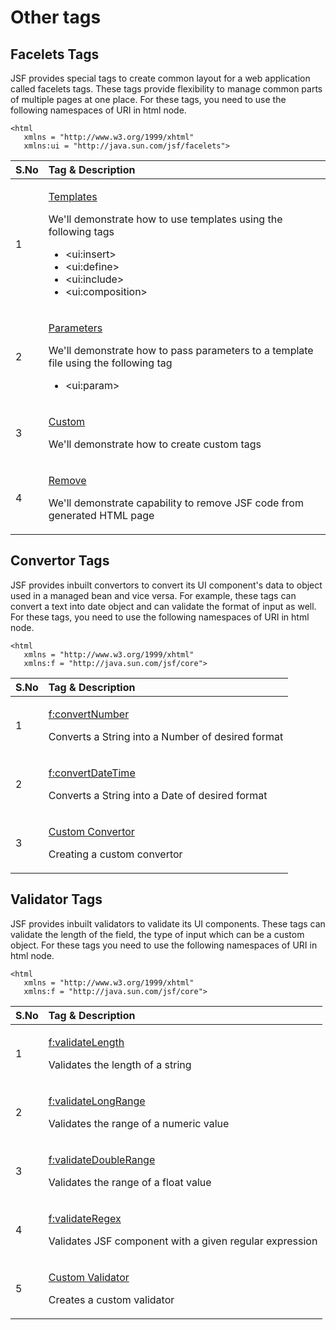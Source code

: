 # Other tags

## Facelets Tags

JSF provides special tags to create common layout for a web application called facelets tags. These tags provide flexibility to manage common parts of multiple pages at one place. For these tags, you need to use the following namespaces of URI in html node.

```markup
<html  
   xmlns = "http://www.w3.org/1999/xhtml"  
   xmlns:ui = "http://java.sun.com/jsf/facelets">
```

<table>
  <thead>
    <tr>
      <th style="text-align:left">S.No</th>
      <th style="text-align:left">Tag &amp; Description</th>
    </tr>
  </thead>
  <tbody>
    <tr>
      <td style="text-align:left">1</td>
      <td style="text-align:left">
        <p><a href="https://www.tutorialspoint.com/jsf/jsf_templates_tag.htm">Templates</a>
        </p>
        <p>We&apos;ll demonstrate how to use templates using the following tags</p>
        <ul>
          <li>&lt;ui:insert&gt;</li>
          <li>&lt;ui:define&gt;</li>
          <li>&lt;ui:include&gt;</li>
          <li>&lt;ui:composition&gt;</li>
        </ul>
      </td>
    </tr>
    <tr>
      <td style="text-align:left">2</td>
      <td style="text-align:left">
        <p><a href="https://www.tutorialspoint.com/jsf/jsf_parameters_tag.htm">Parameters</a>
        </p>
        <p>We&apos;ll demonstrate how to pass parameters to a template file using
          the following tag</p>
        <ul>
          <li>&lt;ui:param&gt;</li>
        </ul>
      </td>
    </tr>
    <tr>
      <td style="text-align:left">3</td>
      <td style="text-align:left">
        <p><a href="https://www.tutorialspoint.com/jsf/jsf_custom_tag.htm">Custom</a>
        </p>
        <p>We&apos;ll demonstrate how to create custom tags</p>
      </td>
    </tr>
    <tr>
      <td style="text-align:left">4</td>
      <td style="text-align:left">
        <p><a href="https://www.tutorialspoint.com/jsf/jsf_remove_tag.htm">Remove</a>
        </p>
        <p>We&apos;ll demonstrate capability to remove JSF code from generated HTML
          page</p>
      </td>
    </tr>
  </tbody>
</table>

## Convertor Tags

JSF provides inbuilt convertors to convert its UI component's data to object used in a managed bean and vice versa. For example, these tags can convert a text into date object and can validate the format of input as well. For these tags, you need to use the following namespaces of URI in html node.

```text
<html 
   xmlns = "http://www.w3.org/1999/xhtml" 
   xmlns:f = "http://java.sun.com/jsf/core">
```

<table>
  <thead>
    <tr>
      <th style="text-align:left">S.No</th>
      <th style="text-align:left">Tag &amp; Description</th>
    </tr>
  </thead>
  <tbody>
    <tr>
      <td style="text-align:left">1</td>
      <td style="text-align:left">
        <p><a href="https://www.tutorialspoint.com/jsf/jsf_convertnumber_tag.htm">f:convertNumber</a>
        </p>
        <p>Converts a String into a Number of desired format</p>
      </td>
    </tr>
    <tr>
      <td style="text-align:left">2</td>
      <td style="text-align:left">
        <p><a href="https://www.tutorialspoint.com/jsf/jsf_convertdatetime_tag.htm">f:convertDateTime</a>
        </p>
        <p>Converts a String into a Date of desired format</p>
      </td>
    </tr>
    <tr>
      <td style="text-align:left">3</td>
      <td style="text-align:left">
        <p><a href="https://www.tutorialspoint.com/jsf/jsf_customconvertor_tag.htm">Custom Convertor</a>
        </p>
        <p>Creating a custom convertor</p>
      </td>
    </tr>
  </tbody>
</table>

## Validator Tags

JSF provides inbuilt validators to validate its UI components. These tags can validate the length of the field, the type of input which can be a custom object. For these tags you need to use the following namespaces of URI in html node.

```text
<html 
   xmlns = "http://www.w3.org/1999/xhtml" 
   xmlns:f = "http://java.sun.com/jsf/core">
```

<table>
  <thead>
    <tr>
      <th style="text-align:left">S.No</th>
      <th style="text-align:left">Tag &amp; Description</th>
    </tr>
  </thead>
  <tbody>
    <tr>
      <td style="text-align:left">1</td>
      <td style="text-align:left">
        <p><a href="https://www.tutorialspoint.com/jsf/jsf_validatelength_tag.htm">f:validateLength</a>
        </p>
        <p>Validates the length of a string</p>
      </td>
    </tr>
    <tr>
      <td style="text-align:left">2</td>
      <td style="text-align:left">
        <p><a href="https://www.tutorialspoint.com/jsf/jsf_validatelongrange_tag.htm">f:validateLongRange</a>
        </p>
        <p>Validates the range of a numeric value</p>
      </td>
    </tr>
    <tr>
      <td style="text-align:left">3</td>
      <td style="text-align:left">
        <p><a href="https://www.tutorialspoint.com/jsf/jsf_validatedoublerange_tag.htm">f:validateDoubleRange</a>
        </p>
        <p>Validates the range of a float value</p>
      </td>
    </tr>
    <tr>
      <td style="text-align:left">4</td>
      <td style="text-align:left">
        <p><a href="https://www.tutorialspoint.com/jsf/jsf_validateregex_tag.htm">f:validateRegex</a>
        </p>
        <p>Validates JSF component with a given regular expression</p>
      </td>
    </tr>
    <tr>
      <td style="text-align:left">5</td>
      <td style="text-align:left">
        <p><a href="https://www.tutorialspoint.com/jsf/jsf_customvalidator_tag.htm">Custom Validator</a>
        </p>
        <p>Creates a custom validator</p>
      </td>
    </tr>
  </tbody>
</table>

